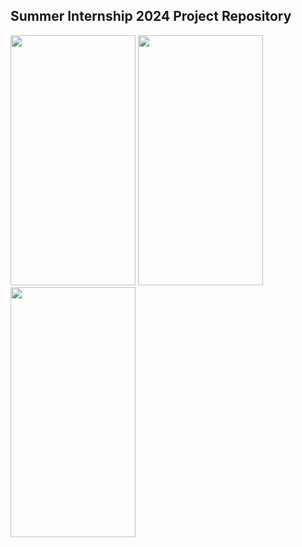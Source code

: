## Summer Internship 2024 Project Repository
<img src="https://github.com/user-attachments/assets/fa5bb9bd-e317-4f4c-b117-541c05e8d8e5
" data-canonical-src="https://github.com/user-attachments/assets/fa5bb9bd-e317-4f4c-b117-541c05e8d8e5" width="200" height="400" />
<img src="https://github.com/user-attachments/assets/d2bb0067-9355-44e2-82d6-889615851938
" data-canonical-src="https://github.com/user-attachments/assets/d2bb0067-9355-44e2-82d6-889615851938" width="200" height="400" />
<img src="https://github.com/user-attachments/assets/7d8eb1a1-2e85-473b-aa00-8d7461c6c545
" data-canonical-src="https://github.com/user-attachments/assets/7d8eb1a1-2e85-473b-aa00-8d7461c6c545" width="200" height="400" />
